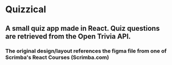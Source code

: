 # Quizzical

## A small quiz app made in React. Quiz questions are retrieved from the Open Trivia API.

### The original design/layout references the figma file from one of Scrimba's React Courses (Scrimba.com)

